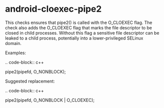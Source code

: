 android-cloexec-pipe2
=====================

This checks ensures that pipe2() is called with the O\_CLOEXEC flag. The
check also adds the O\_CLOEXEC flag that marks the file descriptor to be
closed in child processes. Without this flag a sensitive file descriptor
can be leaked to a child process, potentially into a lower-privileged
SELinux domain.

Examples:

.. code-block:: c++

pipe2(pipefd, O\_NONBLOCK);

Suggested replacement:

.. code-block:: c++

pipe2(pipefd, O\_NONBLOCK | O\_CLOEXEC);
